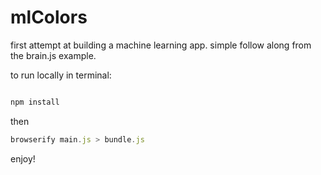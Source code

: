 # mlColors
first attempt at building a machine learning app. simple follow along from the brain.js example.

to run locally in terminal:

```javascript

npm install

```
then
```javascript
browserify main.js > bundle.js
```
enjoy!
